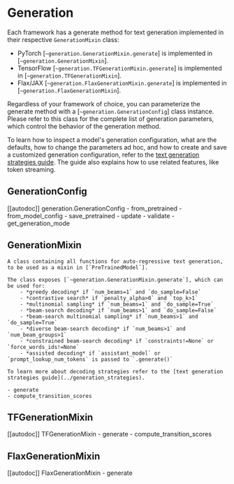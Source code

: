 <!--Copyright 2022 The HuggingFace Team. All rights reserved.

Licensed under the Apache License, Version 2.0 (the "License"); you may not use this file except in compliance with
the License. You may obtain a copy of the License at

http://www.apache.org/licenses/LICENSE-2.0

Unless required by applicable law or agreed to in writing, software distributed under the License is distributed on
an "AS IS" BASIS, WITHOUT WARRANTIES OR CONDITIONS OF ANY KIND, either express or implied. See the License for the
specific language governing permissions and limitations under the License.

⚠️ Note that this file is in Markdown but contain specific syntax for our doc-builder (similar to MDX) that may not be
rendered properly in your Markdown viewer.

-->

# Generation

Each framework has a generate method for text generation implemented in their respective `GenerationMixin` class:

- PyTorch [`~generation.GenerationMixin.generate`] is implemented in [`~generation.GenerationMixin`].
- TensorFlow [`~generation.TFGenerationMixin.generate`] is implemented in [`~generation.TFGenerationMixin`].
- Flax/JAX [`~generation.FlaxGenerationMixin.generate`] is implemented in [`~generation.FlaxGenerationMixin`].

Regardless of your framework of choice, you can parameterize the generate method with a [`~generation.GenerationConfig`]
class instance. Please refer to this class for the complete list of generation parameters, which control the behavior
of the generation method.

To learn how to inspect a model's generation configuration, what are the defaults, how to change the parameters ad hoc,
and how to create and save a customized generation configuration, refer to the
[text generation strategies guide](../generation_strategies). The guide also explains how to use related features,
like token streaming.

## GenerationConfig

[[autodoc]] generation.GenerationConfig
	- from_pretrained
	- from_model_config
	- save_pretrained
	- update
	- validate
	- get_generation_mode

## GenerationMixin


    A class containing all functions for auto-regressive text generation, to be used as a mixin in [`PreTrainedModel`].

    The class exposes [`~generation.GenerationMixin.generate`], which can be used for:
        - *greedy decoding* if `num_beams=1` and `do_sample=False`
        - *contrastive search* if `penalty_alpha>0` and `top_k>1`
        - *multinomial sampling* if `num_beams=1` and `do_sample=True`
        - *beam-search decoding* if `num_beams>1` and `do_sample=False`
        - *beam-search multinomial sampling* if `num_beams>1` and `do_sample=True`
        - *diverse beam-search decoding* if `num_beams>1` and `num_beam_groups>1`
        - *constrained beam-search decoding* if `constraints!=None` or `force_words_ids!=None`
        - *assisted decoding* if `assistant_model` or `prompt_lookup_num_tokens` is passed to `.generate()`

    To learn more about decoding strategies refer to the [text generation strategies guide](../generation_strategies).
    
	- generate
	- compute_transition_scores

## TFGenerationMixin

[[autodoc]] TFGenerationMixin
	- generate
	- compute_transition_scores

## FlaxGenerationMixin

[[autodoc]] FlaxGenerationMixin
	- generate
